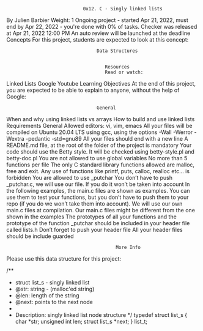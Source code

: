                                 0x12. C - Singly linked lists
 By Julien Barbier
 Weight: 1
 Ongoing project - started Apr 21, 2022, must end by Apr 22, 2022 - you're done with 0% of tasks.
 Checker was released at Apr 21, 2022 12:00 PM
 An auto review will be launched at the deadline
Concepts
For this project, students are expected to look at this concept:

                                     Data Structures


                                        Resources
                                        Read or watch:

Linked Lists
Google
Youtube
                                        Learning Objectives
At the end of this project, you are expected to be able to explain to anyone, without the help of Google:

                                     General
When and why using linked lists vs arrays
How to build and use linked lists
                                        Requirements
                                        General
Allowed editors: vi, vim, emacs
All your files will be compiled on Ubuntu 20.04 LTS using gcc, using the options -Wall -Werror -Wextra -pedantic -std=gnu89
All your files should end with a new line
A README.md file, at the root of the folder of the project is mandatory
Your code should use the Betty style. It will be checked using betty-style.pl and betty-doc.pl
You are not allowed to use global variables
No more than 5 functions per file
The only C standard library functions allowed are malloc, free and exit. Any use of functions like printf, puts, calloc, realloc etc… is forbidden
You are allowed to use _putchar
You don’t have to push _putchar.c, we will use our file. If you do it won’t be taken into account
In the following examples, the main.c files are shown as examples. You can use them to test your functions, but you don’t have to push them to your repo (if you do we won’t take them into account). We will use our own main.c files at compilation. Our main.c files might be different from the one shown in the examples
The prototypes of all your functions and the prototype of the function _putchar should be included in your header file called lists.h
Don’t forget to push your header file
All your header files should be include guarded

                                            More Info
Please use this data structure for this project:

/**
 * struct list_s - singly linked list
 * @str: string - (malloc'ed string)
 * @len: length of the string
 * @next: points to the next node
 *
 * Description: singly linked list node structure
 */
typedef struct list_s
{
    char *str;
    unsigned int len;
    struct list_s *next;
} list_t;
